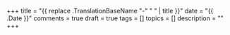 +++
title = "{{ replace .TranslationBaseName "-" " " | title }}"
date = "{{ .Date }}"
comments = true
draft = true
tags = []
topics = []
description = ""
+++
